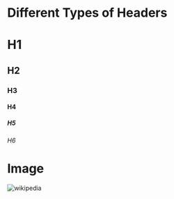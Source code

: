 # Different Types of Headers
# H1

## H2

### H3

#### H4

##### H5

###### H6


# Image
![wikipedia](https://cdn.mos.cms.futurecdn.net/xcLR5HMU2kxskdAy3ZVuTf-1200-80.jpg)
